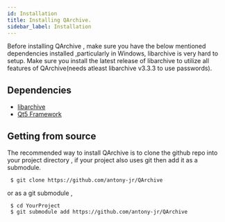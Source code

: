 ```yaml
---
id: Installation
title: Installing QArchive.
sidebar_label: Installation
---
```


Before installing QArchive , make sure you have the below mentioned dependencies installed ,particularly in Windows,
libarchive is very hard to setup. Make sure you install the latest release of libarchive to utilize all features of
QArchive(needs atleast libarchive v3.3.3 to use passwords).

## Dependencies

* [libarchive](https://github.com/libarchive/libarchive)   
* [Qt5 Framework](https://qt.io)


## Getting from source

The recommended way to install QArchive is to clone the github repo into your project directory , if your
project also uses git then add it as a submodule.

```
 $ git clone https://github.com/antony-jr/QArchive
```

or as a git submodule ,

```
 $ cd YourProject
 $ git submodule add https://github.com/antony-jr/QArchive
```
